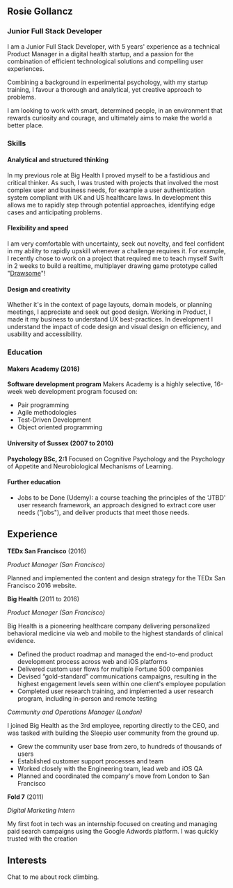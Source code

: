 ## Rosie Gollancz

### Junior Full Stack Developer

I am a Junior Full Stack Developer, with 5 years' experience as a technical
Product Manager in a digital health startup, and a passion for the combination
of efficient technological solutions and compelling user experiences.

Combining a background in experimental psychology, with my startup training,
I favour a thorough and analytical, yet creative approach to problems.

I am looking to work with smart, determined people, in an environment that rewards
curiosity and courage, and ultimately aims to make the world a better place.

### Skills

#### Analytical and structured thinking
In my previous role at Big Health I proved myself to be a fastidious and critical
thinker. As such, I was trusted with projects that involved the most complex user
and business needs, for example a user authentication system compliant with UK
and US healthcare laws. In development this allows me to rapidly step through
potential approaches, identifying edge cases and anticipating problems.

#### Flexibility and speed
I am very comfortable with uncertainty, seek out novelty, and feel confident in my
ability to rapidly upskill whenever a challenge requires it. For example, I
recently chose to work on a project that required me to teach myself Swift in
2 weeks to build a realtime, multiplayer drawing game prototype called "[Drawsome](https://github.com/rgollancz/drawApp)"!

#### Design and creativity
Whether it's in the context of page layouts, domain models, or planning meetings,
I appreciate and seek out good design. Working in Product, I made it my business
to understand UX best-practices. In development I understand the impact of code
design and visual design on efficiency, and usability and accessibility.

### Education

#### Makers Academy (2016)
**Software development program**
Makers Academy is a highly selective, 16-week web development program focused on:
- Pair programming
- Agile methodologies
- Test-Driven Development
- Object oriented programming

#### University of Sussex (2007 to 2010)
**Psychology BSc, 2:1**
Focused on Cognitive Psychology and the Psychology of Appetite and Neurobiological
Mechanisms of Learning.

#### Further education
- Jobs to be Done (Udemy): a course teaching the principles of the 'JTBD' user
research framework, an approach designed to extract core user needs ("jobs"),
and deliver products that meet those needs.


## Experience

**TEDx San Francisco** (2016)

*Product Manager (San Francisco)*

Planned and implemented the content and design strategy for the TEDx San
Francisco 2016 website.


**Big Health** (2011 to 2016)

*Product Manager (San Francisco)*

Big Health is a pioneering healthcare company delivering personalized behavioral
medicine via web and mobile to the highest standards of clinical evidence.
- Defined the product roadmap and managed the end-to-end product development
process across web and iOS platforms
- Delivered custom user flows for multiple Fortune 500 companies
- Devised “gold-standard”  communications campaigns, resulting in the highest
engagement levels seen within one client's employee population
- Completed user research training, and implemented a user research program,
including in-person and remote testing

*Community and Operations Manager (London)*

I joined Big Health as the 3rd employee, reporting directly to the CEO, and was
tasked with building the Sleepio user community from the ground up.
- Grew the community user base from zero, to hundreds of thousands of users
- Established customer support processes and team
- Worked closely with the Engineering team, lead web and iOS QA
- Planned and coordinated the company's move from London to San Francisco

**Fold 7** (2011)   

*Digital Marketing Intern*

My first foot in tech was an internship focused on creating and managing
paid search campaigns using the Google Adwords platform. I was quickly trusted
with the creation

## Interests
Chat to me about rock climbing.
